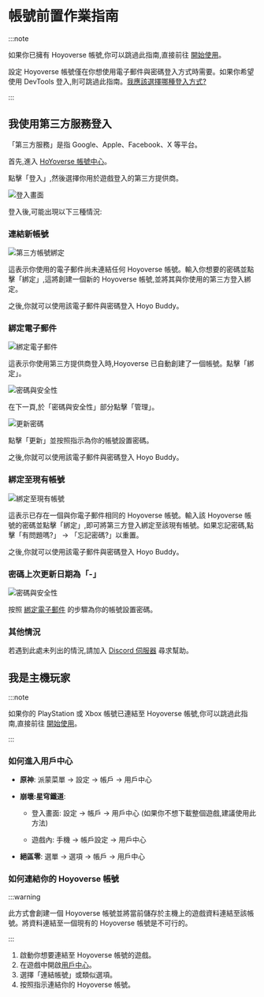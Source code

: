 # 帳號前置作業指南

:::note

如果你已擁有 Hoyoverse 帳號,你可以跳過此指南,直接前往 [開始使用](./Getting-Started.md)。  

設定 Hoyoverse 帳號僅在你想使用電子郵件與密碼登入方式時需要。如果你希望使用 DevTools 登入,則可跳過此指南。[我應該選擇哪種登入方式?](./FAQ.md#我應該選擇哪種登入方式)

:::

## 我使用第三方服務登入

「第三方服務」是指 Google、Apple、Facebook、X 等平台。

首先,進入 [HoYoverse 帳號中心](https://account.hoyoverse.com)。  

點擊「登入」,然後選擇你用於遊戲登入的第三方提供商。  

![登入畫面](../../../../src/assets/images/hb-account/web/account-log-in.png)

登入後,可能出現以下三種情況:  

### 連結新帳號

![第三方帳號綁定](../../../../src/assets/images/hb-account/web/sign-up_google-link.png)

這表示你使用的電子郵件尚未連結任何 Hoyoverse 帳號。輸入你想要的密碼並點擊「綁定」,這將創建一個新的 Hoyoverse 帳號,並將其與你使用的第三方登入綁定。

之後,你就可以使用該電子郵件與密碼登入 Hoyo Buddy。

### 綁定電子郵件

![綁定電子郵件](../../../../src/assets/images/hb-account/web/link-email.png)

這表示你使用第三方提供商登入時,Hoyoverse 已自動創建了一個帳號。點擊「綁定」。  

![密碼與安全性](../../../../src/assets/images/hb-account/web/password-and-security.png)

在下一頁,於「密碼與安全性」部分點擊「管理」。  

![更新密碼](../../../../src/assets/images/hb-account/web/update-password.png)

點擊「更新」並按照指示為你的帳號設置密碼。

之後,你就可以使用該電子郵件與密碼登入 Hoyo Buddy。

### 綁定至現有帳號

![綁定至現有帳號](../../../../src/assets/images/hb-account/web/link-existing.png)

這表示已存在一個與你電子郵件相同的 Hoyoverse 帳號。輸入該 Hoyoverse 帳號的密碼並點擊「綁定」,即可將第三方登入綁定至該現有帳號。如果忘記密碼,點擊「有問題嗎?」 -> 「忘記密碼?」以重置。

之後,你就可以使用該電子郵件與密碼登入 Hoyo Buddy。

### 密碼上次更新日期為「-」

![密碼與安全性](../../../../src/assets/images/hb-account/web/password-and-security.png)

按照 [綁定電子郵件](#綁定電子郵件) 的步驟為你的帳號設置密碼。

### 其他情況

若遇到此處未列出的情況,請加入 [Discord 伺服器](https://link.seria.moe/hb-dc) 尋求幫助。

## 我是主機玩家

:::note

如果你的 PlayStation 或 Xbox 帳號已連結至 Hoyoverse 帳號,你可以跳過此指南,直接前往 [開始使用](./Getting-Started.md)。

:::

### 如何進入用戶中心

- **原神**: 派蒙菜單 -> 設定 -> 帳戶 -> 用戶中心

- **崩壞:星穹鐵道**:

  - 登入畫面: 設定 -> 帳戶 -> 用戶中心 (如果你不想下載整個遊戲,建議使用此方法)

  - 遊戲內: 手機 -> 帳戶設定 -> 用戶中心

- **絕區零**: 選單 -> 選項 -> 帳戶 -> 用戶中心

### 如何連結你的 Hoyoverse 帳號

:::warning

此方式會創建一個 Hoyoverse 帳號並將當前儲存於主機上的遊戲資料連結至該帳號。將資料連結至一個現有的 Hoyoverse 帳號是不可行的。

:::

1. 啟動你想要連結至 Hoyoverse 帳號的遊戲。
2. 在遊戲中開啟[用戶中心](#如何進入用戶中心)。
3. 選擇「連結帳號」或類似選項。
4. 按照指示連結你的 Hoyoverse 帳號。
